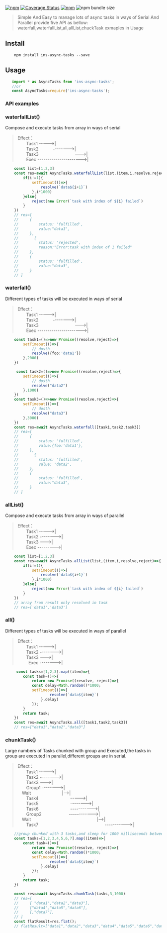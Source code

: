 [![npm](https://img.shields.io/npm/v/ins-async-tasks.svg?style=flat-square)](https://www.npmjs.com/package/ins-async-tasks)
[![Coverage Status](https://coveralls.io/repos/github/insonghua2/async-tasks/badge.svg?branch=master)](https://coveralls.io/github/insonghua2/async-tasks?branch=master)
[![npm](https://img.shields.io/npm/dt/ins-async-tasks.svg?style=flat-square)](https://www.npmjs.com/package/ins-async-tasks)
![npm bundle size](https://img.shields.io/bundlephobia/min/ins-async-tasks)

<!-- [![Build Status](https://app.travis-ci.com/insonghua2/async-tasks.svg?branch=master)](https://app.travis-ci.com/insonghua2/async-tasks) -->
> Simple And Easy to manage lots of async tasks in ways of Serial And Parallel
> provide five API as bellow:
> waterfall,waterfallList,all,allList,chuckTask
> exmaples in Usage


## Install
```
    npm install ins-async-tasks --save
```
 ## Usage
 ```js
    import * as AsyncTasks from 'ins-async-tasks';
    //or
    const AsyncTasks=require('ins-async-tasks');
 ```
### API examples

### waterfallList()
Compose and execute tasks from array in ways of serial
> Effect：<br/>
        &emsp;&emsp;Task1 ----->| <br/>
        &emsp;&emsp;Task2 &emsp;&emsp;&emsp;-------->| <br/>
        &emsp;&emsp;Task3 &emsp;&emsp;&emsp;&emsp;&emsp;&emsp;&emsp;&emsp;--->|<br/>
         &emsp;&emsp;Exec  ---------------------->| <br/>

```typescript
    const list=[1,2,3]
    const res=await AsyncTasks.waterfallList(list,(item,i,resolve,reject)=>{
        if(i!=1){
            setTimeout(()=>{
                resolve(`data${i+1}`)
            },i*1000)
        }else{
            reject(new Error(`task with index of ${i} failed`)
        }
    })
    // res=[
    //     {
    //         status: 'fulfilled',
    //         value:"data1",
    //     },
    //       {
    //         status: 'rejected',
    //         reason:"Error:task with index of 1 failed"
    //     },
    //     {
    //         status: 'fulfilled',
    //         value:"data3",
    //     }
    // ]
```
### waterfall()
Different types of tasks will be executed in ways of serial
> Effect：<br/>
        &emsp;&emsp;Task1 ----->| <br/>
        &emsp;&emsp;Task2 &emsp;&emsp;&emsp;-------->| <br/>
        &emsp;&emsp;Task3 &emsp;&emsp;&emsp;&emsp;&emsp;&emsp;&emsp;&emsp;--->|<br/>
         &emsp;&emsp;Exec  ---------------------->| <br/>
```typescript
    const task1=()=>new Promise((resolve,reject)=>{
        setTimeout(()=>{
            // dosth
            resolve({foo:'data1'})
        },2000)
    })

     const task2=()=>new Promise((resolve,reject)=>{
        setTimeout(()=>{
            // dosth
            resolve("data2")
        },1000)
    })
    const task3=()=>new Promise((resolve,reject)=>{
        setTimeout(()=>{
            // dosth
            resolve("data3")
        },3000)
    })
    const res=await AsyncTasks.waterfall([task1,task2,task3])
    // res=[
    //     {
    //         status: 'fulfilled',
    //         value:{foo:'data1'},
    //     },
    //       {
    //         status: 'fulfilled',
    //         value: 'data2',
    //     },
    //     {
    //         status: 'fulfilled',
    //         value:"data3",
    //     }
    // ]

```

### allList()
Compose and execute tasks from array in ways of parallel
> Effect：<br/>
        &emsp;&emsp;Task1 ----->| <br/>
        &emsp;&emsp;Task2 -------->| <br/>
        &emsp;&emsp;Task3 --->| <br/>
        &ensp;&ensp;&emsp;Exec --------->| <br/>
```typescript
    const list=[1,2,3]
    const res=await AsyncTasks.allList(list,(item,i,resolve,reject)=>{
        if(i!=1){
            setTimeout(()=>{
                resolve(`data${i+1}`)
            },i*1000)
        }else{
            reject(new Error(`task with index of ${i} failed`)
        }
    })
    // array from result only resolved in task
    // res=['data1','data3']
```

### all()
Different types of tasks will be executed in ways of parallel
> Effect：<br/>
        &emsp;&emsp;Task1 ----->| <br/>
        &emsp;&emsp;Task2 -------->| <br/>
        &emsp;&emsp;Task3 --->| <br/>
        &ensp;&emsp;&emsp;Exec -------->| <br/>
```typescript
     const tasks=[1,2,3].map((item)=>{
        const task=()=>{
            return new Promise((resolve, reject)=>{
            const delay=Math.random()*1000;
            setTimeout(()=>{
                    resolve(`data${item}`)
                },delay)
            });
        }
        return task;
    })
    const res=await AsyncTasks.all([task1,task2,task3])
    // res=["data1","data2","data3"]
```


### chunkTask()
Large numbers of Tasks chunked with group and Executed,the tasks in group are executed in parallel,different groups are in serial.
> Effect：<br/>
        &emsp;&emsp;Task1 ----->| <br/>
        &emsp;&emsp;Task2 -------->| <br/>
        &emsp;&emsp;Task3 --->| <br/>
        &emsp;&emsp;Group1 -------->| <br/>
        &emsp;Wait  &emsp; &emsp;&emsp;&emsp; &emsp; &emsp;|-->| <br/>
        &emsp;&emsp;Task4   &emsp;&emsp;&emsp;&emsp;&emsp;&emsp;&emsp;----->| <br/>
        &emsp;&emsp;Task5   &emsp;&emsp;&emsp;&emsp;&emsp;&emsp;&emsp;-------->| <br/>
        &emsp;&emsp;Task6 &emsp;&emsp;&emsp;&emsp;&emsp;&emsp;&emsp;----------->| <br/>
        &emsp;&emsp;Group2 &emsp;&emsp;&emsp;&emsp;&emsp;&emsp;------------>| <br/>
        &emsp;Wait  &emsp;&emsp;&emsp;&emsp;&emsp;&emsp;&emsp;&emsp;&emsp; &emsp;&emsp;&emsp; &emsp; &emsp;|-->| <br/>
        &emsp;&emsp;Task7 &emsp;&emsp;&emsp;&emsp;&emsp;&emsp;&emsp;&emsp;&emsp;&emsp;&emsp;&emsp;&emsp;&emsp;&emsp;----------->| <br/>
```typescript
    //group chunked with 3 tasks,and sleep for 1000 milliseconds between different groups;
    const tasks=[1,2,3,4,5,6,7].map((item)=>{
        const task=()=>{
            return new Promise((resolve, reject)=>{
            const delay=Math.random()*1000;
            setTimeout(()=>{
                    resolve(`data${item}`)
                },delay)
            });
        }
        return task;
    })

    const res=await AsyncTasks.chunkTask(tasks,3,1000)
    // res=[
    //     [ "data1","data2","data3"],
    //     ["data4","data5","data6"],
    //     [,"data7"],
    // ]
    const flatResult=res.flat();
    // flatResult=["data1","data2","data3","data4","data5","data6","data7"]

```